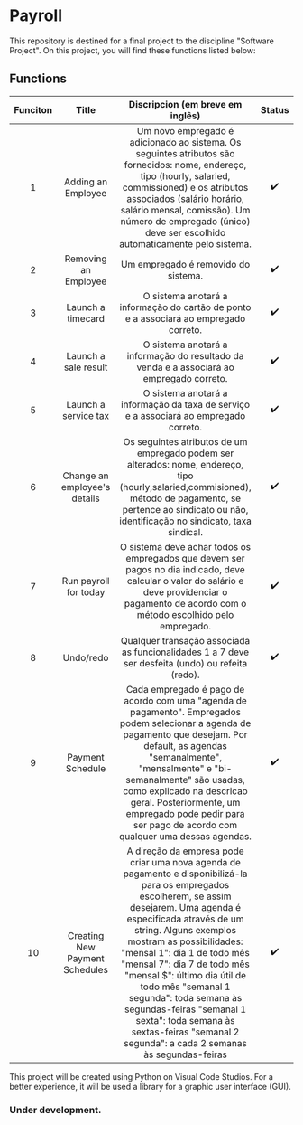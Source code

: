 # Payroll
This repository is destined for a final project to the discipline "Software Project". On this project, you will find these functions listed below:

## Functions
|   Funciton   |  Title  |    Discripcion (em breve em inglês)    | Status |
|    :---:   |  :---:   |      :---:      |  :---: |
| 1 | Adding an Employee | Um novo empregado é adicionado ao sistema. Os seguintes atributos são fornecidos: nome, endereço, tipo (hourly, salaried, commissioned) e os atributos  associados (salário horário, salário mensal, comissão). Um número de empregado (único) deve ser escolhido automaticamente pelo sistema. | :heavy_check_mark:  |
| 2 | Removing an Employee | Um empregado é removido do sistema. | :heavy_check_mark: |
| 3 | Launch a timecard | O sistema anotará a informação do cartão de ponto e a associará ao empregado correto. | :heavy_check_mark:  |
| 4 | Launch a sale result | O sistema anotará a informação do resultado da venda e a associará ao empregado correto. |:heavy_check_mark:  |
| 5 | Launch a service tax | O sistema anotará a informação da taxa de serviço e a associará ao empregado correto. | :heavy_check_mark:  |
| 6 | Change an employee's details |Os seguintes atributos de um empregado podem ser alterados: nome, endereço, tipo (hourly,salaried,commisioned), método de pagamento, se pertence ao sindicato ou não, identificação no sindicato, taxa sindical. | :heavy_check_mark:  |
| 7 | Run payroll for today | O sistema deve achar todos os empregados que devem ser pagos no dia indicado, deve calcular o valor do salário e deve providenciar o pagamento de acordo com o método escolhido pelo empregado. | :heavy_check_mark:  |
| 8 | Undo/redo |Qualquer transação associada as funcionalidades 1 a 7 deve ser desfeita (undo) ou refeita (redo). |:heavy_check_mark:  |
| 9 | Payment Schedule | Cada empregado é pago de acordo com uma "agenda de pagamento". Empregados podem selecionar a agenda de pagamento que desejam. Por default, as agendas "semanalmente", "mensalmente" e "bi- semanalmente" são usadas, como explicado na descricao geral. Posteriormente, um empregado pode pedir para ser pago de acordo com qualquer uma dessas agendas. | :heavy_check_mark:  |
| 10 | Creating New Payment Schedules | A direção da empresa pode criar uma nova agenda de pagamento e disponibilizá-la para os empregados escolherem, se assim desejarem. Uma agenda é especificada através de um string. Alguns exemplos mostram as possibilidades: "mensal 1": dia 1 de todo mês "mensal 7": dia 7 de todo mês "mensal $": último dia útil de todo mês "semanal 1 segunda": toda semana às segundas-feiras "semanal 1 sexta": toda semana às sextas-feiras "semanal 2 segunda": a cada 2 semanas às segundas-feiras |:heavy_check_mark:  |

This project will be created using Python on Visual Code Studios. For a better experience, it will be used a library for a graphic user interface (GUI).

### Under development.
